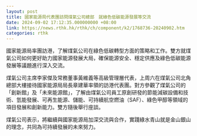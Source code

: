 ```yaml
---
layout: post
title: 國家能源局代表團訪問煤氣公司總部　就綠色低碳能源發展等交流
date: 2024-09-02 17:12:35.000000000 +08:00
link: https://news.rthk.hk/rthk/ch/component/k2/1768736-20240902.htm
categories: rthk
---
```


國家能源局率團訪港，了解煤氣公司在綠色低碳轉型方面的策略和工作。雙方就煤氣公司如何更好助力國家能源發展大局，確保能源安全、穩定供應及綠色低碳能源發展等議題進行深入交流。

煤氣公司主席李家傑及常務董事黃維義等高級管理層代表，上周六在煤氣公司北角總部大樓接待國家能源局局長章建華率領的訪港代表團。對方參觀了煤氣公司的「創新館」及「未來能源館」，了解由煤氣公司員工原創研發的節能減碳設備和技術、氫能發展、可再生能源、儲能、可持續航空燃油（SAF）、綠色甲醇等領域的項目發展和創新能力。雙方隨後舉行座談。

煤氣公司表示，將繼續與國家能源局加深交流與合作，實踐綠水青山就是金山銀山的理念，共同為可持續發展的未來努力。
